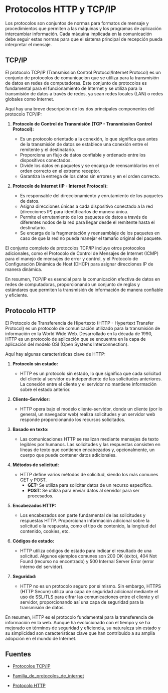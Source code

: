 # Protocolos HTTP y TCP/IP
Los protocolos son conjuntos de normas para formatos de mensaje y procedimientos que permiten a las máquinas y los programas de aplicación intercambiar información. Cada máquina implicada en la comunicación debe seguir estas normas para que el sistema principal de recepción pueda interpretar el mensaje.

## TCP/IP

El protocolo TCP/IP (Transmission Control Protocol/Internet Protocol) es un conjunto de protocolos de comunicación que se utiliza para la transmisión de datos en redes de computadoras. Este conjunto de protocolos es fundamental para el funcionamiento de Internet y se utiliza para la transmisión de datos a través de redes, ya sean redes locales (LAN) o redes globales como Internet.

Aquí hay una breve descripción de los dos principales componentes del protocolo TCP/IP:

1. **Protocolo de Control de Transmisión (TCP - Transmission Control Protocol):**
   - Es un protocolo orientado a la conexión, lo que significa que antes de la transmisión de datos se establece una conexión entre el remitente y el destinatario.
   - Proporciona un flujo de datos confiable y ordenado entre los dispositivos conectados.
   - Divide los datos en paquetes y se encarga de reensamblarlos en el orden correcto en el extremo receptor.
   - Garantiza la entrega de los datos sin errores y en el orden correcto.

2. **Protocolo de Internet (IP - Internet Protocol):**
   - Es responsable del direccionamiento y enrutamiento de los paquetes de datos.
   - Asigna direcciones únicas a cada dispositivo conectado a la red (direcciones IP) para identificarlos de manera única.
   - Permite el enrutamiento de los paquetes de datos a través de diferentes nodos de la red para llegar desde el remitente hasta el destinatario.
   - Se encarga de la fragmentación y reensamblaje de los paquetes en caso de que la red no pueda manejar el tamaño original del paquete.

El conjunto completo de protocolos TCP/IP incluye otros protocolos adicionales, como el Protocolo de Control de Mensajes de Internet (ICMP) para el manejo de mensajes de error y control, y el Protocolo de Configuración Dinámica de Host (DHCP) para asignar direcciones IP de manera dinámica.

En resumen, TCP/IP es esencial para la comunicación efectiva de datos en redes de computadoras, proporcionando un conjunto de reglas y estándares que permiten la transmisión de información de manera confiable y eficiente.

## Protocolo HTTP

El Protocolo de Transferencia de Hipertexto (HTTP - Hypertext Transfer Protocol) es un protocolo de comunicación utilizado para la transmisión de información en la World Wide Web. Desarrollado en la década de 1990, HTTP es un protocolo de aplicación que se encuentra en la capa de aplicación del modelo OSI (Open Systems Interconnection).

Aquí hay algunas características clave de HTTP:

1. **Protocolo sin estado:**
   - HTTP es un protocolo sin estado, lo que significa que cada solicitud del cliente al servidor es independiente de las solicitudes anteriores. La conexión entre el cliente y el servidor no mantiene información sobre el estado anterior.

2. **Cliente-Servidor:**
   - HTTP opera bajo el modelo cliente-servidor, donde un cliente (por lo general, un navegador web) realiza solicitudes y un servidor web responde proporcionando los recursos solicitados.

3. **Basado en texto:**
   - Las comunicaciones HTTP se realizan mediante mensajes de texto legibles por humanos. Las solicitudes y las respuestas consisten en líneas de texto que contienen encabezados y, opcionalmente, un cuerpo que puede contener datos adicionales.

4. **Métodos de solicitud:**
   - HTTP define varios métodos de solicitud, siendo los más comunes GET y POST. 
     - **GET:** Se utiliza para solicitar datos de un recurso específico.
     - **POST:** Se utiliza para enviar datos al servidor para ser procesados.

5. **Encabezados HTTP:**
   - Los encabezados son parte fundamental de las solicitudes y respuestas HTTP. Proporcionan información adicional sobre la solicitud o la respuesta, como el tipo de contenido, la longitud del contenido, cookies, etc.

6. **Códigos de estado:**
   - HTTP utiliza códigos de estado para indicar el resultado de una solicitud. Algunos ejemplos comunes son 200 OK (éxito), 404 Not Found (recurso no encontrado) y 500 Internal Server Error (error interno del servidor).

7. **Seguridad:**
   - HTTP no es un protocolo seguro por sí mismo. Sin embargo, HTTPS (HTTP Secure) utiliza una capa de seguridad adicional mediante el uso de SSL/TLS para cifrar las comunicaciones entre el cliente y el servidor, proporcionando así una capa de seguridad para la transmisión de datos.

En resumen, HTTP es el protocolo fundamental para la transferencia de información en la web. Aunque ha evolucionado con el tiempo y se ha mejorado en términos de seguridad y eficiencia, su naturaleza sin estado y su simplicidad son características clave que han contribuido a su amplia adopción en el mundo de Internet.

## Fuentes

* [Protocolos TCP/IP](https://www.ibm.com/docs/es/aix/7.2?topic=protocol-tcpip-protocols)

* [Familia_de_protocolos_de_internet](https://es.wikipedia.org/wiki/Familia_de_protocolos_de_internet)

* [Protocolo HTTP](https://www.ionos.es/digitalguide/hosting/cuestiones-tecnicas/protocolo-http/)